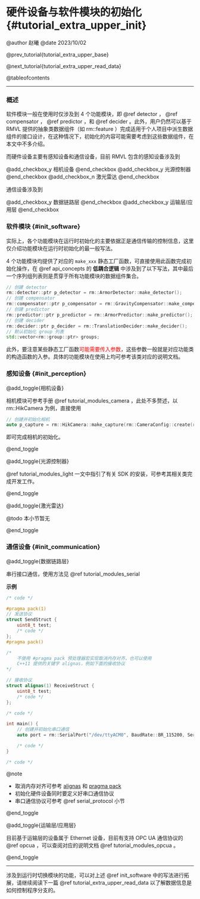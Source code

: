 硬件设备与软件模块的初始化{#tutorial_extra_upper_init}
============

@author 赵曦
@date 2023/10/02

@prev_tutorial{tutorial_extra_upper_base}

@next_tutorial{tutorial_extra_upper_read_data}

@tableofcontents

------

### 概述

软件模块一般在使用时仅涉及到 4 个功能模块，即 @ref detector ， @ref compensator ， @ref predictor ，和 @ref decider 。此外，用户仍然可以基于 RMVL 提供的抽象类数据组件（如 rm::feature ）完成适用于个人项目中派生数据组件的接口设计，在这种情况下，初始化的内容可能需要考虑到这些数据组件，在本文中不多介绍。

而硬件设备主要有感知设备和通信设备，目前 RMVL 包含的感知设备涉及到

@add_checkbox_y
相机设备
@end_checkbox
@add_checkbox_y
光源控制器
@end_checkbox
@add_checkbox_n
激光雷达
@end_checkbox

通信设备涉及到

@add_checkbox_y
数据链路层
@end_checkbox
@add_checkbox_y
运输层/应用层
@end_checkbox

### 软件模块 {#init_software}

实际上，各个功能模块在运行时初始化的主要依据正是通信传输的控制信息，这里仅介绍功能模块在运行时初始化的最一般写法。

4 个功能模块均提供了对应的 `make_xxx` 静态工厂函数，可直接使用此函数完成初始化操作，在 @ref api_concepts 的 **低耦合逻辑** 中涉及到了以下写法，其中最后一个序列组列表则是贯穿于所有功能模块的数据组件集合。

```cpp
// 创建 detector
rm::detector::ptr p_detector = rm::ArmorDetector::make_detector();
// 创建 compensator
rm::compensator::ptr p_compensator = rm::GravityCompensator::make_compensator();
// 创建 predictor
rm::predictor::ptr p_predictor = rm::ArmorPredictor::make_predictor();
// 创建 decider
rm::decider::ptr p_decider = rm::TranslationDecider::make_decider();
// 默认初始化 group 列表
std::vector<rm::group::ptr> groups;
```

此外，要注意某些静态工厂函数<span style="color: red">可能需要传入参数</span>，这些参数一般就是对应功能类的构造函数的入参。具体的功能模块在使用上均可参考该类对应的说明文档。

### 感知设备 {#init_perception}

@add_toggle{相机设备}

相机模块可参考手册 @ref tutorial_modules_camera ，此处不多赘述，以 rm::HikCamera 为例，直接使用

```cpp
// 创建并初始化相机
auto p_capture = rm::HikCamera::make_capture(rm::CameraConfig::create(rm::GrabMode::Continuous, rm::RetrieveMode::OpenCV));
```

即可完成相机的初始化。

@end_toggle

@add_toggle{光源控制器}

@ref tutorial_modules_light 一文中指引了有关 SDK 的安装，可参考其相关类完成开发工作。

@end_toggle

@add_toggle{激光雷达}

@todo
本小节暂无

@end_toggle

### 通信设备 {#init_communication}

@add_toggle{数据链路层}

串行接口通信，使用方法见 @ref tutorial_modules_serial

**示例**

```cpp
/* code */

#pragma pack(1)
// 发送协议
struct SendStruct {
    uint8_t test;
    /* code */
};
#pragma pack()

/*
    不使用 #pragma pack 预处理器宏实现取消内存对齐，也可以使用
    C++11 提供的关键字 alignas，例如下面的接收协议
*/

// 接收协议
struct alignas(1) ReceiveStruct {
    uint8_t test;
    /* code */
};

/* code */

int main() {
    // 创建并初始化串口通信
    auto port = rm::SerialPort("/dev/ttyACM0", BaudRate::BR_115200, SerialReadMode::NONBLOCK);

    /* code */
}

/* code */
```

@note
- 取消内存对齐可参考 [alignas](https://zh.cppreference.com/w/cpp/language/alignas) 和 [pragma pack](https://zh.cppreference.com/w/cpp/preprocessor/impl#.23pragma_pack)
- 初始化硬件设备同时要定义好串口通信协议
- 串口通信协议可参考 @ref serial_protocol 小节

@end_toggle

@add_toggle{运输层/应用层}

目前基于运输层的设备属于 Ethernet 设备，目前有支持 OPC UA 通信协议的 @ref opcua ，可以查阅对应的说明文档 @ref tutorial_modules_opcua 。

@end_toggle

------

涉及到运行时切换模块的功能，可以对上述 @ref init_software 中的写法进行拓展，请继续阅读下一篇 @ref tutorial_extra_upper_read_data 以了解数据信息是如何控制程序分支的。
